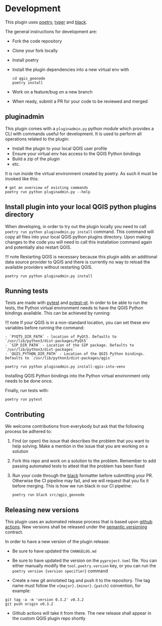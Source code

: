 # Development

This plugin uses [poetry], [typer] and [black].

The general instructions for development are:

-  Fork the code repository
-  Clone your fork locally
-  Install poetry
-  Install the plugin dependencies into a new virtual env with
   
   ```
   cd qgis_geonode
   poetry install
   ```
   
-  Work on a feature/bug on a new branch
-  When ready, submit a PR for your code to be reviewed and merged


## pluginadmin

This plugin comes with a `pluginadmin.py` python module which provides a CLI with commands useful for development. 
It is used to perform all operations related to the plugin:

- Install the plugin to your local QGIS user profile
- Ensure your virtual env has access to the QGIS Python bindings
- Build a zip of the plugin
- etc.

It is run inside the virtual environment created by poetry. As such it must be invoked like this:

```
# get an overview of existing commands
poetry run python pluginadmin.py --help
```

## Install plugin into your local QGIS python plugins directory

When developing, in order to try out the plugin locally you need to 
call `poetry run python pluginadmin.py install` command. This command will copy all files into your 
local QGIS python plugins directory. Upon making changes to the code you
will need to call this installation command again and potentially also restart QGIS.

!!! note
    Restarting QGIS is necessary because this plugin adds an additional data source provider to QGIS and there is 
    currently no way to reload the available providers without restarting QGIS.


```
poetry run python pluginadmin.py install
```


## Running tests

Tests are made with [pytest] and [pytest-qt]. In order to be able to run the tests, 
the Python virtual environment needs to have the QGIS Python bindings available. 
This can be achieved by running:

!!! note
If your QGIS is in a non-standard location, you can set these env variables before running the command:

    - `PYQT5_DIR_PATH` - location of PyQt5. Defaults to `/usr/lib/python3/dist-packages/PyQt5`
    - `SIP_DIR_PATH` - Location of the SIP package. Defaults to `/usr/lib/python3/dist-packages`
    - `QGIS_PYTHON_DIR_PATH` - Location of the QGIS Python bindings. Defaults to `/usr/lib/python3/dist-packages/qgis`

```
poetry run python pluginadmin.py install-qgis-into-venv
```

Installing QGIS Python bindings into the Python virtual environment only needs to be done once.


Finally, run tests with:

```
poetry run pytest
```


## Contributing

We welcome contributions from everybody but ask that the following process be adhered 
to:

1. Find (or open) the issue that describes the problem that you want to help solving. 
   Make a mention in the issue that you are working on a solution
   
2. Fork this repo and work on a solution to the problem. Remember to add passing 
   automated tests to attest that the problem has been fixed 
   
3. Run your code through the [black] formatter before submitting your PR. Otherwise 
   the CI pipeline may fail, and we will request that you fix it before merging. This 
   is how we run black in our CI pipeline:
   
   ```
   poetry run black src/qgis_geonode
   ```
   

## Releasing new versions

This plugin uses an automated release process that is based upon 
[github actions](https://docs.github.com/en/free-pro-team@latest/actions). 
New versions shall be released under the [semantic versioning](https://semver.org/) 
contract.

In order to have a new version of the plugin release:

- Be sure to have updated the `CHANGELOG.md`
  
- Be sure to have updated the version on the `pyproject.toml` file. You can either 
  manually modify the `tool.poetry.version` key, or you can run the 
  `poetry version {version specifier}` command
  
- Create a new git annotated tag and push it to the repository. The tag name must 
  follow the `v{major}.{minor}.{patch}` convention, for example:

```
git tag -a -m 'version 0.3.2' v0.3.2
git push origin v0.3.2
```
  
- Github actions will take it from there. The new release shall appear in the custom 
  QGIS plugin repo shortly


[poetry]: https://python-poetry.org/
[typer]: https://typer.tiangolo.com/
[black]: https://github.com/psf/black
[proposed]: https://github.com/borysiasty/plugin_reloader/pull/22
[pytest]: https://docs.pytest.org/en/latest/
[pytest-qt]: https://github.com/pytest-dev/pytest-qt